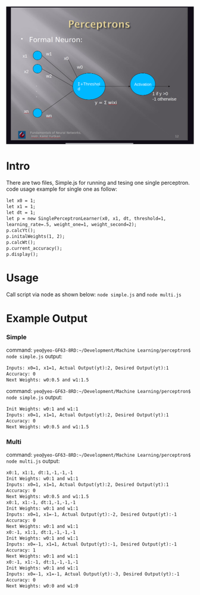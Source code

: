 ![Alt text](algorithm2.png?raw=true "Perceptron algorithm image")

# Intro
There are two files, Simple.js for running and tesing one single perceptron. code usage example for single one as follow:

```
let x0 = 1;
let x1 = 1;
let dt = 1;
let p = new SinglePerceptronLearner(x0, x1, dt, threshold=1, learning_rate=.5, weight_one=1, weight_second=2);
p.calcYt();
p.initalWeights(1, 2);
p.calcWt();
p.current_accuracy();
p.display();
```

# Usage
Call script via node as shown below:
`node simple.js` and `node multi.js`

# Example Output

### Simple

command: `yeo@yeo-GF63-8RD:~/Development/Machine Learning/perceptron$ node simple.js`
output:
```
Inputs: x0=1, x1=1, Actual Output(yt):2, Desired Output(yt):1
Accuracy: 0
Next Weights: w0:0.5 and w1:1.5
```
command: `yeo@yeo-GF63-8RD:~/Development/Machine Learning/perceptron$ node simple.js`
output:
```
Init Weights: w0:1 and w1:1
Inputs: x0=1, x1=1, Actual Output(yt):2, Desired Output(yt):1
Accuracy: 0
Next Weights: w0:0.5 and w1:1.5
```

### Multi
command: `yeo@yeo-GF63-8RD:~/Development/Machine Learning/perceptron$ node multi.js`
output:
```
x0:1, x1:1, dt:1,-1,-1,-1
Init Weights: w0:1 and w1:1
Inputs: x0=1, x1=1, Actual Output(yt):2, Desired Output(yt):1
Accuracy: 0
Next Weights: w0:0.5 and w1:1.5
x0:1, x1:-1, dt:1,-1,-1,-1
Init Weights: w0:1 and w1:1
Inputs: x0=1, x1=-1, Actual Output(yt):-2, Desired Output(yt):-1
Accuracy: 0
Next Weights: w0:1 and w1:1
x0:-1, x1:1, dt:1,-1,-1,-1
Init Weights: w0:1 and w1:1
Inputs: x0=-1, x1=1, Actual Output(yt):-1, Desired Output(yt):-1
Accuracy: 1
Next Weights: w0:1 and w1:1
x0:-1, x1:-1, dt:1,-1,-1,-1
Init Weights: w0:1 and w1:1
Inputs: x0=-1, x1=-1, Actual Output(yt):-3, Desired Output(yt):-1
Accuracy: 0
Next Weights: w0:0 and w1:0
```